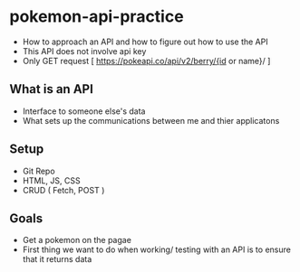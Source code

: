 # pokemon-api-practice
- How to approach an API and how to figure out how to use the API
- This API does not involve api key
- Only GET request [ https://pokeapi.co/api/v2/berry/{id or name}/ ]

## What is an API
- Interface to someone else's data
- What sets up the communications between me and thier applicatons 

## Setup
- Git Repo
- HTML, JS, CSS
- CRUD ( Fetch, POST )

## Goals
- Get a pokemon on the pagae
- First thing we want to do when working/ testing with an API is to ensure that it returns data